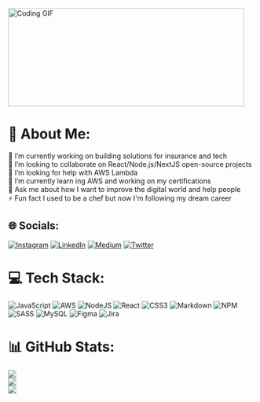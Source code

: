 
<img src="https://media0.giphy.com/media/v1.Y2lkPTc5MGI3NjExaGhyMXhxaW55cnlnZjN5bHNxbDE1enhtc2MwNHJlNDcwanphYWdwbSZlcD12MV9pbnRlcm5hbF9naWZfYnlfaWQmY3Q9Zw/Vlu8L5Y7slTdzxwksX/giphy.gif" alt="Coding GIF" width="480" height="200">

# 💫 About Me:
🔭 I’m currently working on building solutions for insurance and tech<br>👯 I’m looking to collaborate on React/Node.js/NextJS open-source projects<br>🤝 I’m looking for help with AWS Lambda<br>🌱 I’m currently learn ing AWS and working on my certifications<br>💬 Ask me about how I want to improve the digital world and help people<br>⚡ Fun fact I used to be a chef but now I'm following my dream career


## 🌐 Socials:
[![Instagram](https://img.shields.io/badge/Instagram-%23E4405F.svg?logo=Instagram&logoColor=white)](https://instagram.com/aaronrileyy_) [![LinkedIn](https://img.shields.io/badge/LinkedIn-%230077B5.svg?logo=linkedin&logoColor=white)](https://linkedin.com/in/aaron-riley-b2b686178) [![Medium](https://img.shields.io/badge/Medium-12100E?logo=medium&logoColor=white)](https://medium.com/@@aaronriley_) [![Twitter](https://img.shields.io/badge/Twitter-%231DA1F2.svg?logo=Twitter&logoColor=white)](https://twitter.com/@ARileyDev) 

# 💻 Tech Stack:
![JavaScript](https://img.shields.io/badge/javascript-%23323330.svg?style=for-the-badge&logo=javascript&logoColor=%23F7DF1E) ![AWS](https://img.shields.io/badge/AWS-%23FF9900.svg?style=for-the-badge&logo=amazon-aws&logoColor=white) ![NodeJS](https://img.shields.io/badge/node.js-6DA55F?style=for-the-badge&logo=node.js&logoColor=white) ![React](https://img.shields.io/badge/react-%2320232a.svg?style=for-the-badge&logo=react&logoColor=%2361DAFB) ![CSS3](https://img.shields.io/badge/css3-%231572B6.svg?style=for-the-badge&logo=css3&logoColor=white) ![Markdown](https://img.shields.io/badge/markdown-%23000000.svg?style=for-the-badge&logo=markdown&logoColor=white) ![NPM](https://img.shields.io/badge/NPM-%23000000.svg?style=for-the-badge&logo=npm&logoColor=white) ![SASS](https://img.shields.io/badge/SASS-hotpink.svg?style=for-the-badge&logo=SASS&logoColor=white)  ![MySQL](https://img.shields.io/badge/mysql-%2300f.svg?style=for-the-badge&logo=mysql&logoColor=white) ![Figma](https://img.shields.io/badge/figma-%23F24E1E.svg?style=for-the-badge&logo=figma&logoColor=white) ![Jira](https://img.shields.io/badge/jira-%230A0FFF.svg?style=for-the-badge&logo=jira&logoColor=white)
# 📊 GitHub Stats:
![](https://github-readme-stats.vercel.app/api?username=aaron-riley&theme=tokyonight&hide_border=true&include_all_commits=false&count_private=false)<br/>
![](https://github-readme-streak-stats.herokuapp.com/?user=aaron-riley&theme=tokyonight&hide_border=true)<br/>
![](https://github-readme-stats.vercel.app/api/top-langs/?username=aaron-riley&theme=tokyonight&hide_border=true&include_all_commits=false&count_private=false&layout=compact)
